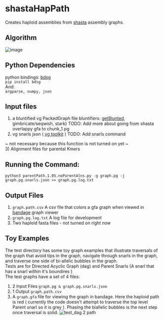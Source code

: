 # shastaHapPath
Creates haploid assemblies from [shasta](https://github.com/chanzuckerberg/shasta) assembly graphs.

## Algorithm
![image](https://user-images.githubusercontent.com/28329271/122816002-0882a980-d28b-11eb-9b01-d5823c6a45f2.png)

## Python Dependencies
  python bindings: [bdsg](https://github.com/vgteam/libbdsg#from-pip-python-bindings-only)  
  ``` pip install bdsg ```  
  And:  
  ```argparse, numpy, json```  

## Input files
1) a bluntified vg PackedGraph file 
  bluntifiers: [getBlunted](https://github.com/vgteam/GetBlunted), gimbricate/seqwish, stark)
  TODO: Add more about going from shasta overlappy gfa to chunk_1.pg
2) vg snarls json ( [vg toolkit](https://github.com/vgteam/vg#command-line-interface) )
  TODO: Add snarls command  
  
~ not necessary because this function is not turned on yet ~  
3) Alignment files for parental Kmers  

## Running the Command:
```python3 parentPath.1.05.noParentAlns.py -g graph.pg -j graph.pg.snarls.json >> graph.pg.log.txt```  

## Output Files
1)  ``` graph.path.csv ``` A csv file that colors a gfa graph when viewed in [bandage](https://rrwick.github.io/Bandage/) graph viewer
2)  ``` graph.pg.log.txt ``` A log file for development  
3)  Two haploid fasta files - not turned on right now

## Toy Examples
The test directory has some toy graph examples that illustrate traversals of the graph that avoid tips in the graph, navigate through snarls in the graph, and traverse one side of bi-allelic bubbles in the graph.    
Tests are for Directed Acyclic Graph (dag) and Parent Snarls (A snarl that has a snarl within it's boundires )  
The test graphs have a set of 4 files:  
1) 2 Input Files ```graph.pg & graph.pg.snarls.json ```    
2) 1 Output ``` graph.path.csv ```    
3) A ```graph.gfa``` file for viewing the graph in bandage. Here the haploid path is red ( currently the code doesn't attempt to traverse the top level Parent snarl so it is grey ). Phasing the biallelic bubbles is the next step once traversal is solid. 
![test_dag 2 path](https://user-images.githubusercontent.com/28329271/122820486-84cbbb80-d290-11eb-8747-44c2c6348148.png)


